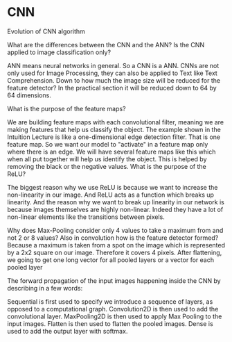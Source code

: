 # CNN
Evolution of CNN algorithm 

What are the differences between the CNN and the ANN? Is the CNN applied to image
classification only?

ANN means neural networks in general. So a CNN is a ANN. CNNs are not only used for Image Processing,
they can also be applied to Text like Text Comprehension.
Down to how much the image size will be reduced for the feature detector?
In the practical section it will be reduced down to 64 by 64 dimensions.

What is the purpose of the feature maps?

We are building feature maps with each convolutional filter, meaning we are making features that help us
classify the object. The example shown in the Intuition Lecture is like a one-dimensional edge detection
filter. That is one feature map. So we want our model to "activate" in a feature map only where there is
an edge. We will have several feature maps like this which when all put together will help us identify the
object. This is helped by removing the black or the negative values.
What is the purpose of the ReLU?

The biggest reason why we use ReLU is because we want to increase the non-linearity in our image. And
ReLU acts as a function which breaks up linearity. And the reason why we want to break up linearity in our
network is because images themselves are highly non-linear. Indeed they have a lot of non-linear elements
like the transitions between pixels.

Why does Max-Pooling consider only 4 values to take a maximum from and not 2 or 8 values?
Also in convolution how is the feature detector formed?
Because a maximum is taken from a spot on the image which is represented by a 2x2 square on our image.
Therefore it covers 4 pixels.
After flattening, we going to get one long vector for all pooled layers or a vector for each
pooled layer


The forward propagation of the input images happening inside the CNN by describing in a few words:

Sequential is first used to specify we introduce a sequence of layers, as opposed to a computational graph.
Convolution2D is then used to add the convolutional layer.
MaxPooling2D is then used to apply Max Pooling to the input images.
Flatten is then used to flatten the pooled images.
Dense is used to add the output layer with softmax.

